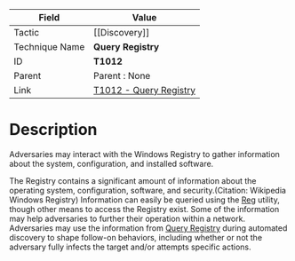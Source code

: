 
|Field|Value|
|---|---|
|Tactic|[[Discovery]]|
|Technique Name|**Query Registry**|
|ID|**T1012**|
|Parent|Parent : None|
|Link|[T1012 - Query Registry](https://attack.mitre.org/techniques/T1012)|

# Description

Adversaries may interact with the Windows Registry to gather information about the system, configuration, and installed software.

The Registry contains a significant amount of information about the operating system, configuration, software, and security.(Citation: Wikipedia Windows Registry) Information can easily be queried using the [Reg](https://attack.mitre.org/software/S0075) utility, though other means to access the Registry exist. Some of the information may help adversaries to further their operation within a network. Adversaries may use the information from [Query Registry](https://attack.mitre.org/techniques/T1012) during automated discovery to shape follow-on behaviors, including whether or not the adversary fully infects the target and/or attempts specific actions.